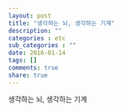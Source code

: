 ```yaml
---
layout: post
title: "생각하는 뇌, 생각하는 기계"
description: ""
categories : etc
sub_categories : ""
date: 2016-01-14
tags: []
comments: true
share: true
---
```


생각하는 뇌, 생각하는 기계

  

